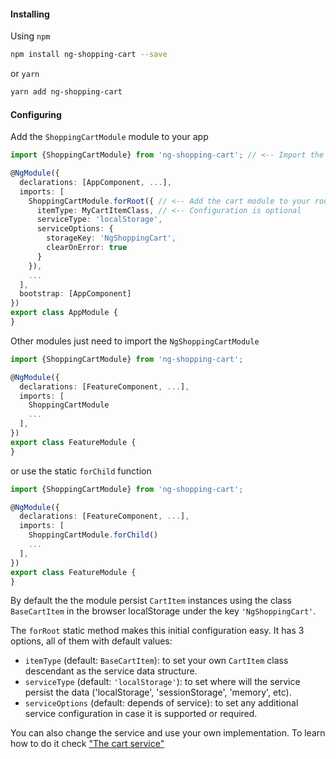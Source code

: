 #### Installing

Using `npm`

```bash
npm install ng-shopping-cart --save
```

or `yarn`

```bash
yarn add ng-shopping-cart
```

#### Configuring

Add the `ShoppingCartModule` module to your app

```typescript
import {ShoppingCartModule} from 'ng-shopping-cart'; // <-- Import the module class

@NgModule({
  declarations: [AppComponent, ...],
  imports: [
    ShoppingCartModule.forRoot({ // <-- Add the cart module to your root module
      itemType: MyCartItemClass, // <-- Configuration is optional
      serviceType: 'localStorage',
      serviceOptions: {
        storageKey: 'NgShoppingCart',
        clearOnError: true
      }
    }), 
    ...
  ],   
  bootstrap: [AppComponent]
})
export class AppModule {
}
```

Other modules just need to import the `NgShoppingCartModule`

```typescript
import {ShoppingCartModule} from 'ng-shopping-cart';

@NgModule({
  declarations: [FeatureComponent, ...],
  imports: [
    ShoppingCartModule
    ...
  ],   
})
export class FeatureModule {
}
```

or use the static `forChild` function

```typescript
import {ShoppingCartModule} from 'ng-shopping-cart';

@NgModule({
  declarations: [FeatureComponent, ...],
  imports: [
    ShoppingCartModule.forChild()
    ...
  ],   
})
export class FeatureModule {
}
```

By default the the module persist `CartItem` instances using the class `BaseCartItem` in the browser localStorage under the key `'NgShoppingCart'`. 

The `forRoot` static method makes this initial configuration easy. It has 3 options, all of them with default values:

- `itemType` (default: `BaseCartItem`): to set your own `CartItem` class descendant as the service data structure.
- `serviceType` (default: `'localStorage'`): to set where will the service persist the data ('localStorage', 'sessionStorage', 'memory', etc).
- `serviceOptions` (default: depends of service): to set any additional service configuration in case it is supported or required.

You can also change the service and use your own implementation. To learn how to do it check ["The cart service"](guide/the-cart-service)

